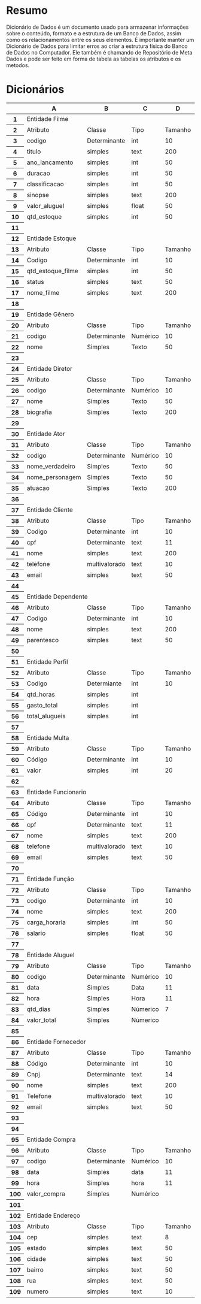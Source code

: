 # Resumo
Dicionário de Dados é um documento usado para armazenar informações sobre o conteúdo, formato e a estrutura de um Banco de Dados, assim como os relacionamentos entre os seus elementos. É importante manter um Dicionário de Dados para limitar erros ao criar a estrutura física do Banco de Dados no Computador. Ele também é chamando de Repositório de Meta Dados e pode ser feito em forma de tabela as tabelas os atributos e os metodos.

# Dicionários
<meta http-equiv="Content-Type" content="text/html; charset=utf-8"><link type="text/css" rel="stylesheet" href="resources/sheet.css" >
<meta http-equiv="Content-Type" content="text/html; charset=utf-8"><link type="text/css" rel="stylesheet" href="style_table" >
<div class="ritz grid-container" dir="ltr"><table class="waffle" cellspacing="0" cellpadding="0"><thead><tr><th class="row-header freezebar-origin-ltr"></th><th id="0C0" style="width:136px;" class="column-headers-background">A</th><th id="0C1" style="width:100px;" class="column-headers-background">B</th><th id="0C2" style="width:100px;" class="column-headers-background">C</th><th id="0C3" style="width:100px;" class="column-headers-background">D</th><th id="0C4" style="width:318px;" class="column-headers-background">E</th></tr></thead><tbody><tr style="height: 20px"><th id="0R0" style="height: 20px;" class="row-headers-background"><div class="row-header-wrapper" style="line-height: 20px">1</div></th><td class="s0" dir="ltr" colspan="5">Entidade Filme</td></tr><tr style="height: 20px"><th id="0R1" style="height: 20px;" class="row-headers-background"><div class="row-header-wrapper" style="line-height: 20px">2</div></th><td class="s1" dir="ltr">Atributo</td><td class="s1" dir="ltr">Classe</td><td class="s1" dir="ltr">Tipo</td><td class="s1" dir="ltr">Tamanho</td><td class="s1" dir="ltr">Descrição</td></tr><tr style="height: 20px"><th id="0R2" style="height: 20px;" class="row-headers-background"><div class="row-header-wrapper" style="line-height: 20px">3</div></th><td class="s2" dir="ltr">codigo</td><td class="s2" dir="ltr">Determinante</td><td class="s2" dir="ltr">int</td><td class="s3" dir="ltr">10</td><td class="s2" dir="ltr">Código do filme</td></tr><tr style="height: 20px"><th id="0R3" style="height: 20px;" class="row-headers-background"><div class="row-header-wrapper" style="line-height: 20px">4</div></th><td class="s2" dir="ltr">titulo</td><td class="s2" dir="ltr">simples</td><td class="s2" dir="ltr">text</td><td class="s3" dir="ltr">200</td><td class="s2" dir="ltr">Título do lilme</td></tr><tr style="height: 20px"><th id="0R4" style="height: 20px;" class="row-headers-background"><div class="row-header-wrapper" style="line-height: 20px">5</div></th><td class="s2" dir="ltr">ano_lancamento</td><td class="s2" dir="ltr">simples</td><td class="s2" dir="ltr">int</td><td class="s3" dir="ltr">50</td><td class="s2" dir="ltr">Ano de lançamento</td></tr><tr style="height: 20px"><th id="0R5" style="height: 20px;" class="row-headers-background"><div class="row-header-wrapper" style="line-height: 20px">6</div></th><td class="s2" dir="ltr">duracao</td><td class="s2" dir="ltr">simples</td><td class="s2" dir="ltr">int</td><td class="s3" dir="ltr">50</td><td class="s2" dir="ltr">Duração do filme</td></tr><tr style="height: 20px"><th id="0R6" style="height: 20px;" class="row-headers-background"><div class="row-header-wrapper" style="line-height: 20px">7</div></th><td class="s2" dir="ltr">classificacao</td><td class="s2" dir="ltr">simples</td><td class="s2" dir="ltr">int</td><td class="s3" dir="ltr">50</td><td class="s2" dir="ltr">Classif. indicativa</td></tr><tr style="height: 20px"><th id="0R7" style="height: 20px;" class="row-headers-background"><div class="row-header-wrapper" style="line-height: 20px">8</div></th><td class="s2" dir="ltr">sinopse</td><td class="s2" dir="ltr">simples</td><td class="s2" dir="ltr">text</td><td class="s3" dir="ltr">200</td><td class="s2" dir="ltr">Sinopse do filme</td></tr><tr style="height: 20px"><th id="0R8" style="height: 20px;" class="row-headers-background"><div class="row-header-wrapper" style="line-height: 20px">9</div></th><td class="s2" dir="ltr">valor_aluguel</td><td class="s2" dir="ltr">simples</td><td class="s2" dir="ltr">float</td><td class="s3" dir="ltr">50</td><td class="s2" dir="ltr">Valor do aluguel</td></tr><tr style="height: 20px"><th id="0R9" style="height: 20px;" class="row-headers-background"><div class="row-header-wrapper" style="line-height: 20px">10</div></th><td class="s2" dir="ltr">qtd_estoque</td><td class="s2" dir="ltr">simples</td><td class="s2" dir="ltr">int</td><td class="s3" dir="ltr">50</td><td class="s2" dir="ltr">Qte. em Estoque</td></tr><tr style="height: 20px"><th id="0R10" style="height: 20px;" class="row-headers-background"><div class="row-header-wrapper" style="line-height: 20px">11</div></th><td class="s4" dir="ltr"></td><td></td><td></td><td></td><td></td></tr><tr style="height: 20px"><th id="0R11" style="height: 20px;" class="row-headers-background"><div class="row-header-wrapper" style="line-height: 20px">12</div></th><td class="s5" dir="ltr" colspan="5">Entidade Estoque</td></tr><tr style="height: 20px"><th id="0R12" style="height: 20px;" class="row-headers-background"><div class="row-header-wrapper" style="line-height: 20px">13</div></th><td class="s1" dir="ltr">Atributo</td><td class="s1" dir="ltr">Classe</td><td class="s1" dir="ltr">Tipo</td><td class="s1" dir="ltr">Tamanho</td><td class="s1" dir="ltr">Descrição</td></tr><tr style="height: 20px"><th id="0R13" style="height: 20px;" class="row-headers-background"><div class="row-header-wrapper" style="line-height: 20px">14</div></th><td class="s2" dir="ltr">Codigo</td><td class="s2" dir="ltr">Determinante</td><td class="s2" dir="ltr">int</td><td class="s3" dir="ltr">10</td><td class="s2" dir="ltr">Código do filme no estoque</td></tr><tr style="height: 20px"><th id="0R14" style="height: 20px;" class="row-headers-background"><div class="row-header-wrapper" style="line-height: 20px">15</div></th><td class="s2" dir="ltr">qtd_estoque_filme</td><td class="s2" dir="ltr">simples</td><td class="s2" dir="ltr">int</td><td class="s3" dir="ltr">50</td><td class="s2" dir="ltr">Quantidade de filmes específico no estoque</td></tr><tr style="height: 20px"><th id="0R15" style="height: 20px;" class="row-headers-background"><div class="row-header-wrapper" style="line-height: 20px">16</div></th><td class="s2" dir="ltr">status</td><td class="s2" dir="ltr">simples</td><td class="s2" dir="ltr">text</td><td class="s3" dir="ltr">50</td><td class="s2" dir="ltr">Situação do filme no estoque</td></tr><tr style="height: 20px"><th id="0R16" style="height: 20px;" class="row-headers-background"><div class="row-header-wrapper" style="line-height: 20px">17</div></th><td class="s2" dir="ltr">nome_filme</td><td class="s2" dir="ltr">simples</td><td class="s2" dir="ltr">text</td><td class="s3" dir="ltr">200</td><td class="s2" dir="ltr">Nome do filme</td></tr><tr style="height: 20px"><th id="0R17" style="height: 20px;" class="row-headers-background"><div class="row-header-wrapper" style="line-height: 20px">18</div></th><td class="s6"></td><td class="s6"></td><td class="s6"></td><td class="s6"></td><td class="s6"></td></tr><tr style="height: 20px"><th id="0R18" style="height: 20px;" class="row-headers-background"><div class="row-header-wrapper" style="line-height: 20px">19</div></th><td class="s0" dir="ltr" colspan="5">Entidade Gênero</td></tr><tr style="height: 20px"><th id="0R19" style="height: 20px;" class="row-headers-background"><div class="row-header-wrapper" style="line-height: 20px">20</div></th><td class="s1" dir="ltr">Atributo</td><td class="s1" dir="ltr">Classe</td><td class="s1" dir="ltr">Tipo</td><td class="s1" dir="ltr">Tamanho</td><td class="s1" dir="ltr">Descrição</td></tr><tr style="height: 20px"><th id="0R20" style="height: 20px;" class="row-headers-background"><div class="row-header-wrapper" style="line-height: 20px">21</div></th><td class="s2" dir="ltr">codigo</td><td class="s2" dir="ltr">Determinante</td><td class="s2" dir="ltr">Numérico</td><td class="s3" dir="ltr">10</td><td class="s2" dir="ltr">Código de identificação do gênero</td></tr><tr style="height: 20px"><th id="0R21" style="height: 20px;" class="row-headers-background"><div class="row-header-wrapper" style="line-height: 20px">22</div></th><td class="s2" dir="ltr">nome</td><td class="s2" dir="ltr">Simples</td><td class="s2" dir="ltr">Texto</td><td class="s3" dir="ltr">50</td><td class="s2" dir="ltr">Nome que leva o genêro do filme</td></tr><tr style="height: 20px"><th id="0R22" style="height: 20px;" class="row-headers-background"><div class="row-header-wrapper" style="line-height: 20px">23</div></th><td class="s6"></td><td class="s6"></td><td class="s6"></td><td class="s6"></td><td class="s6"></td></tr><tr style="height: 20px"><th id="0R23" style="height: 20px;" class="row-headers-background"><div class="row-header-wrapper" style="line-height: 20px">24</div></th><td class="s0" dir="ltr" colspan="5">Entidade Diretor</td></tr><tr style="height: 20px"><th id="0R24" style="height: 20px;" class="row-headers-background"><div class="row-header-wrapper" style="line-height: 20px">25</div></th><td class="s1" dir="ltr">Atributo</td><td class="s1" dir="ltr">Classe</td><td class="s1" dir="ltr">Tipo</td><td class="s1" dir="ltr">Tamanho</td><td class="s1" dir="ltr">Descrição</td></tr><tr style="height: 20px"><th id="0R25" style="height: 20px;" class="row-headers-background"><div class="row-header-wrapper" style="line-height: 20px">26</div></th><td class="s2" dir="ltr">codigo</td><td class="s2" dir="ltr">Determinante</td><td class="s2" dir="ltr">Numérico</td><td class="s3" dir="ltr">10</td><td class="s2" dir="ltr">Código de identificação do diretor</td></tr><tr style="height: 20px"><th id="0R26" style="height: 20px;" class="row-headers-background"><div class="row-header-wrapper" style="line-height: 20px">27</div></th><td class="s2" dir="ltr">nome</td><td class="s2" dir="ltr">Simples</td><td class="s2" dir="ltr">Texto</td><td class="s3" dir="ltr">50</td><td class="s2" dir="ltr">Nome do diretor do filme</td></tr><tr style="height: 20px"><th id="0R27" style="height: 20px;" class="row-headers-background"><div class="row-header-wrapper" style="line-height: 20px">28</div></th><td class="s2" dir="ltr">biografia</td><td class="s2" dir="ltr">Simples</td><td class="s2" dir="ltr">Texto</td><td class="s3" dir="ltr">200</td><td class="s2" dir="ltr">Breve descrição sobre o diretor</td></tr><tr style="height: 20px"><th id="0R28" style="height: 20px;" class="row-headers-background"><div class="row-header-wrapper" style="line-height: 20px">29</div></th><td class="s6"></td><td class="s6"></td><td class="s6"></td><td class="s6"></td><td class="s6"></td></tr><tr style="height: 20px"><th id="0R29" style="height: 20px;" class="row-headers-background"><div class="row-header-wrapper" style="line-height: 20px">30</div></th><td class="s0" dir="ltr" colspan="5">Entidade Ator</td></tr><tr style="height: 20px"><th id="0R30" style="height: 20px;" class="row-headers-background"><div class="row-header-wrapper" style="line-height: 20px">31</div></th><td class="s1" dir="ltr">Atributo</td><td class="s1" dir="ltr">Classe</td><td class="s1" dir="ltr">Tipo</td><td class="s1" dir="ltr">Tamanho</td><td class="s1" dir="ltr">Descrição</td></tr><tr style="height: 20px"><th id="0R31" style="height: 20px;" class="row-headers-background"><div class="row-header-wrapper" style="line-height: 20px">32</div></th><td class="s2" dir="ltr">codigo</td><td class="s2" dir="ltr">Determinante</td><td class="s2" dir="ltr">Numérico</td><td class="s3" dir="ltr">10</td><td class="s2" dir="ltr">Código de identificação do ator</td></tr><tr style="height: 20px"><th id="0R32" style="height: 20px;" class="row-headers-background"><div class="row-header-wrapper" style="line-height: 20px">33</div></th><td class="s2" dir="ltr">nome_verdadeiro</td><td class="s2" dir="ltr">Simples</td><td class="s2" dir="ltr">Texto</td><td class="s3" dir="ltr">50</td><td class="s2" dir="ltr">Nome do ator que participou do filme</td></tr><tr style="height: 20px"><th id="0R33" style="height: 20px;" class="row-headers-background"><div class="row-header-wrapper" style="line-height: 20px">34</div></th><td class="s2" dir="ltr">nome_personagem</td><td class="s2" dir="ltr">Simples</td><td class="s2" dir="ltr">Texto</td><td class="s3" dir="ltr">50</td><td class="s2" dir="ltr">Nome do personagem encenado </td></tr><tr style="height: 20px"><th id="0R34" style="height: 20px;" class="row-headers-background"><div class="row-header-wrapper" style="line-height: 20px">35</div></th><td class="s2" dir="ltr">atuacao</td><td class="s2" dir="ltr">Simples</td><td class="s2" dir="ltr">Texto</td><td class="s3" dir="ltr">200</td><td class="s2" dir="ltr">Descrição do personagem no filme</td></tr><tr style="height: 20px"><th id="0R35" style="height: 20px;" class="row-headers-background"><div class="row-header-wrapper" style="line-height: 20px">36</div></th><td class="s6"></td><td class="s6"></td><td class="s6"></td><td class="s6"></td><td class="s6"></td></tr><tr style="height: 20px"><th id="0R36" style="height: 20px;" class="row-headers-background"><div class="row-header-wrapper" style="line-height: 20px">37</div></th><td class="s0" dir="ltr" colspan="5">Entidade Cliente</td></tr><tr style="height: 20px"><th id="0R37" style="height: 20px;" class="row-headers-background"><div class="row-header-wrapper" style="line-height: 20px">38</div></th><td class="s1" dir="ltr">Atributo</td><td class="s1" dir="ltr">Classe</td><td class="s1" dir="ltr">Tipo</td><td class="s1" dir="ltr">Tamanho</td><td class="s1" dir="ltr">Descrição</td></tr><tr style="height: 20px"><th id="0R38" style="height: 20px;" class="row-headers-background"><div class="row-header-wrapper" style="line-height: 20px">39</div></th><td class="s2" dir="ltr">Codigo</td><td class="s2" dir="ltr">Determinante</td><td class="s2" dir="ltr">int</td><td class="s3" dir="ltr">10</td><td class="s2" dir="ltr">Código do cliente</td></tr><tr style="height: 20px"><th id="0R39" style="height: 20px;" class="row-headers-background"><div class="row-header-wrapper" style="line-height: 20px">40</div></th><td class="s2" dir="ltr">cpf</td><td class="s2" dir="ltr">Determinante</td><td class="s2" dir="ltr">text</td><td class="s3" dir="ltr">11</td><td class="s2" dir="ltr">Cpf do cliente</td></tr><tr style="height: 20px"><th id="0R40" style="height: 20px;" class="row-headers-background"><div class="row-header-wrapper" style="line-height: 20px">41</div></th><td class="s2" dir="ltr">nome</td><td class="s2" dir="ltr">simples</td><td class="s2" dir="ltr">text</td><td class="s3" dir="ltr">200</td><td class="s2" dir="ltr">Nome do cliente</td></tr><tr style="height: 20px"><th id="0R41" style="height: 20px;" class="row-headers-background"><div class="row-header-wrapper" style="line-height: 20px">42</div></th><td class="s2" dir="ltr">telefone</td><td class="s2" dir="ltr">multivalorado</td><td class="s2" dir="ltr">text</td><td class="s3" dir="ltr">10</td><td class="s2" dir="ltr">Telefones do cliente</td></tr><tr style="height: 20px"><th id="0R42" style="height: 20px;" class="row-headers-background"><div class="row-header-wrapper" style="line-height: 20px">43</div></th><td class="s2" dir="ltr">email</td><td class="s2" dir="ltr">simples</td><td class="s2" dir="ltr">text</td><td class="s3" dir="ltr">50</td><td class="s2" dir="ltr">E-mail do cliente</td></tr><tr style="height: 20px"><th id="0R43" style="height: 20px;" class="row-headers-background"><div class="row-header-wrapper" style="line-height: 20px">44</div></th><td class="s6"></td><td class="s6"></td><td class="s6"></td><td class="s6"></td><td class="s6"></td></tr><tr style="height: 20px"><th id="0R44" style="height: 20px;" class="row-headers-background"><div class="row-header-wrapper" style="line-height: 20px">45</div></th><td class="s0" dir="ltr" colspan="5">Entidade Dependente</td></tr><tr style="height: 20px"><th id="0R45" style="height: 20px;" class="row-headers-background"><div class="row-header-wrapper" style="line-height: 20px">46</div></th><td class="s1" dir="ltr">Atributo</td><td class="s1" dir="ltr">Classe</td><td class="s1" dir="ltr">Tipo</td><td class="s1" dir="ltr">Tamanho</td><td class="s1" dir="ltr">Descrição</td></tr><tr style="height: 20px"><th id="0R46" style="height: 20px;" class="row-headers-background"><div class="row-header-wrapper" style="line-height: 20px">47</div></th><td class="s2" dir="ltr">Codigo</td><td class="s2" dir="ltr">Determinante</td><td class="s2" dir="ltr">int</td><td class="s3" dir="ltr">10</td><td class="s2" dir="ltr">Código do dependente</td></tr><tr style="height: 20px"><th id="0R47" style="height: 20px;" class="row-headers-background"><div class="row-header-wrapper" style="line-height: 20px">48</div></th><td class="s2" dir="ltr">nome</td><td class="s2" dir="ltr">simples</td><td class="s2" dir="ltr">text</td><td class="s3" dir="ltr">200</td><td class="s2" dir="ltr">Nome do dependente</td></tr><tr style="height: 20px"><th id="0R48" style="height: 20px;" class="row-headers-background"><div class="row-header-wrapper" style="line-height: 20px">49</div></th><td class="s2" dir="ltr">parentesco</td><td class="s2" dir="ltr">simples</td><td class="s2" dir="ltr">text</td><td class="s3" dir="ltr">50</td><td class="s2" dir="ltr">Grau de parentesco com o cliente</td></tr><tr style="height: 20px"><th id="0R49" style="height: 20px;" class="row-headers-background"><div class="row-header-wrapper" style="line-height: 20px">50</div></th><td class="s6"></td><td class="s6"></td><td class="s6"></td><td class="s6"></td><td class="s6"></td></tr><tr style="height: 20px"><th id="0R50" style="height: 20px;" class="row-headers-background"><div class="row-header-wrapper" style="line-height: 20px">51</div></th><td class="s0" dir="ltr" colspan="5">Entidade Perfil</td></tr><tr style="height: 20px"><th id="0R51" style="height: 20px;" class="row-headers-background"><div class="row-header-wrapper" style="line-height: 20px">52</div></th><td class="s1">Atributo</td><td class="s1">Classe</td><td class="s1">Tipo</td><td class="s1">Tamanho</td><td class="s1">Descrição</td></tr><tr style="height: 20px"><th id="0R52" style="height: 20px;" class="row-headers-background"><div class="row-header-wrapper" style="line-height: 20px">53</div></th><td class="s2" dir="ltr">Codigo</td><td class="s2" dir="ltr">Determiante</td><td class="s2" dir="ltr">int</td><td class="s3" dir="ltr">10</td><td class="s2" dir="ltr">Código do perfil</td></tr><tr style="height: 20px"><th id="0R53" style="height: 20px;" class="row-headers-background"><div class="row-header-wrapper" style="line-height: 20px">54</div></th><td class="s2" dir="ltr">qtd_horas</td><td class="s2" dir="ltr">simples</td><td class="s2" dir="ltr">int</td><td class="s3" dir="ltr"></td><td class="s7 softmerge" dir="ltr"><div class="softmerge-inner" style="width:416px;left:-1px">Quantidade de horas com filmes alugados(Opcional)</div></td></tr><tr style="height: 20px"><th id="0R54" style="height: 20px;" class="row-headers-background"><div class="row-header-wrapper" style="line-height: 20px">55</div></th><td class="s2" dir="ltr">gasto_total</td><td class="s2" dir="ltr">simples</td><td class="s2" dir="ltr">int</td><td class="s3"></td><td class="s2" dir="ltr">Gasto total(Opcional)</td></tr><tr style="height: 20px"><th id="0R55" style="height: 20px;" class="row-headers-background"><div class="row-header-wrapper" style="line-height: 20px">56</div></th><td class="s2" dir="ltr">total_alugueis</td><td class="s2" dir="ltr">simples</td><td class="s2" dir="ltr">int</td><td class="s3"></td><td class="s2" dir="ltr">Total de filmes alugados(Opcional)</td></tr><tr style="height: 20px"><th id="0R56" style="height: 20px;" class="row-headers-background"><div class="row-header-wrapper" style="line-height: 20px">57</div></th><td class="s6"></td><td class="s6"></td><td class="s6"></td><td class="s6"></td><td class="s6"></td></tr><tr style="height: 20px"><th id="0R57" style="height: 20px;" class="row-headers-background"><div class="row-header-wrapper" style="line-height: 20px">58</div></th><td class="s0" colspan="5">Entidade Multa</td></tr><tr style="height: 20px"><th id="0R58" style="height: 20px;" class="row-headers-background"><div class="row-header-wrapper" style="line-height: 20px">59</div></th><td class="s1">Atributo</td><td class="s1">Classe</td><td class="s1">Tipo</td><td class="s1">Tamanho</td><td class="s1">Descrição</td></tr><tr style="height: 20px"><th id="0R59" style="height: 20px;" class="row-headers-background"><div class="row-header-wrapper" style="line-height: 20px">60</div></th><td class="s2">Código</td><td class="s2">Determinante</td><td class="s2">int</td><td class="s3" dir="ltr">10</td><td class="s2">Código de identificação da multa</td></tr><tr style="height: 20px"><th id="0R60" style="height: 20px;" class="row-headers-background"><div class="row-header-wrapper" style="line-height: 20px">61</div></th><td class="s2">valor</td><td class="s2">simples</td><td class="s2">int</td><td class="s3">20</td><td class="s2">Valor da multa</td></tr><tr style="height: 20px"><th id="0R61" style="height: 20px;" class="row-headers-background"><div class="row-header-wrapper" style="line-height: 20px">62</div></th><td class="s6"></td><td class="s6"></td><td class="s6"></td><td class="s6"></td><td class="s8" dir="ltr"></td></tr><tr style="height: 20px"><th id="0R62" style="height: 20px;" class="row-headers-background"><div class="row-header-wrapper" style="line-height: 20px">63</div></th><td class="s0" dir="ltr" colspan="5">Entidade Funcionario</td></tr><tr style="height: 20px"><th id="0R63" style="height: 20px;" class="row-headers-background"><div class="row-header-wrapper" style="line-height: 20px">64</div></th><td class="s1">Atributo</td><td class="s1">Classe</td><td class="s1">Tipo</td><td class="s1">Tamanho</td><td class="s1">Descrição</td></tr><tr style="height: 20px"><th id="0R64" style="height: 20px;" class="row-headers-background"><div class="row-header-wrapper" style="line-height: 20px">65</div></th><td class="s2" dir="ltr">Código</td><td class="s2" dir="ltr">Determinante</td><td class="s2" dir="ltr">int</td><td class="s3" dir="ltr">10</td><td class="s2" dir="ltr">Código do Funcionário</td></tr><tr style="height: 20px"><th id="0R65" style="height: 20px;" class="row-headers-background"><div class="row-header-wrapper" style="line-height: 20px">66</div></th><td class="s2" dir="ltr">cpf</td><td class="s2" dir="ltr">Determinante</td><td class="s2" dir="ltr">text</td><td class="s3" dir="ltr">11</td><td class="s2" dir="ltr">Cpf do Funcionário</td></tr><tr style="height: 20px"><th id="0R66" style="height: 20px;" class="row-headers-background"><div class="row-header-wrapper" style="line-height: 20px">67</div></th><td class="s2" dir="ltr">nome</td><td class="s2" dir="ltr">simples</td><td class="s2" dir="ltr">text</td><td class="s3" dir="ltr">200</td><td class="s2" dir="ltr">Nome do Funcionário</td></tr><tr style="height: 20px"><th id="0R67" style="height: 20px;" class="row-headers-background"><div class="row-header-wrapper" style="line-height: 20px">68</div></th><td class="s2" dir="ltr">telefone</td><td class="s2" dir="ltr">multivalorado</td><td class="s2" dir="ltr">text</td><td class="s3" dir="ltr">10</td><td class="s2" dir="ltr">Telefones do Funcionário</td></tr><tr style="height: 20px"><th id="0R68" style="height: 20px;" class="row-headers-background"><div class="row-header-wrapper" style="line-height: 20px">69</div></th><td class="s2" dir="ltr">email</td><td class="s2" dir="ltr">simples</td><td class="s2" dir="ltr">text</td><td class="s3" dir="ltr">50</td><td class="s2" dir="ltr">E-mail do Funcionário</td></tr><tr style="height: 20px"><th id="0R69" style="height: 20px;" class="row-headers-background"><div class="row-header-wrapper" style="line-height: 20px">70</div></th><td class="s6"></td><td class="s6"></td><td class="s6"></td><td class="s6"></td><td class="s6"></td></tr><tr style="height: 20px"><th id="0R70" style="height: 20px;" class="row-headers-background"><div class="row-header-wrapper" style="line-height: 20px">71</div></th><td class="s0" dir="ltr" colspan="5">Entidade Função</td></tr><tr style="height: 20px"><th id="0R71" style="height: 20px;" class="row-headers-background"><div class="row-header-wrapper" style="line-height: 20px">72</div></th><td class="s1">Atributo</td><td class="s1">Classe</td><td class="s1">Tipo</td><td class="s1">Tamanho</td><td class="s1">Descrição</td></tr><tr style="height: 20px"><th id="0R72" style="height: 20px;" class="row-headers-background"><div class="row-header-wrapper" style="line-height: 20px">73</div></th><td class="s2">codigo</td><td class="s2">Determinante</td><td class="s2">int</td><td class="s3" dir="ltr">10</td><td class="s2">Codigo de identificação da Função</td></tr><tr style="height: 20px"><th id="0R73" style="height: 20px;" class="row-headers-background"><div class="row-header-wrapper" style="line-height: 20px">74</div></th><td class="s2">nome</td><td class="s2">simples</td><td class="s2">text</td><td class="s3">200</td><td class="s2">Nome da Função</td></tr><tr style="height: 20px"><th id="0R74" style="height: 20px;" class="row-headers-background"><div class="row-header-wrapper" style="line-height: 20px">75</div></th><td class="s2">carga_horaria</td><td class="s2">simples</td><td class="s2">int</td><td class="s3">50</td><td class="s2">Carga horária da Função</td></tr><tr style="height: 20px"><th id="0R75" style="height: 20px;" class="row-headers-background"><div class="row-header-wrapper" style="line-height: 20px">76</div></th><td class="s2">salario</td><td class="s2">simples</td><td class="s2">float</td><td class="s3">50</td><td class="s2">Valor do salário da Função</td></tr><tr style="height: 20px"><th id="0R76" style="height: 20px;" class="row-headers-background"><div class="row-header-wrapper" style="line-height: 20px">77</div></th><td class="s6"></td><td class="s6"></td><td class="s6"></td><td class="s6"></td><td class="s6"></td></tr><tr style="height: 20px"><th id="0R77" style="height: 20px;" class="row-headers-background"><div class="row-header-wrapper" style="line-height: 20px">78</div></th><td class="s0" dir="ltr" colspan="5">Entidade Aluguel</td></tr><tr style="height: 20px"><th id="0R78" style="height: 20px;" class="row-headers-background"><div class="row-header-wrapper" style="line-height: 20px">79</div></th><td class="s1" dir="ltr">Atributo</td><td class="s1" dir="ltr">Classe</td><td class="s1" dir="ltr">Tipo</td><td class="s1" dir="ltr">Tamanho</td><td class="s1" dir="ltr">Descrição</td></tr><tr style="height: 20px"><th id="0R79" style="height: 20px;" class="row-headers-background"><div class="row-header-wrapper" style="line-height: 20px">80</div></th><td class="s2" dir="ltr">codigo</td><td class="s2" dir="ltr">Determinante</td><td class="s2" dir="ltr">Numérico</td><td class="s3" dir="ltr">10</td><td class="s2" dir="ltr">código de identificação do aluguel</td></tr><tr style="height: 20px"><th id="0R80" style="height: 20px;" class="row-headers-background"><div class="row-header-wrapper" style="line-height: 20px">81</div></th><td class="s2" dir="ltr">data</td><td class="s2" dir="ltr">Simples</td><td class="s2" dir="ltr">Data</td><td class="s3" dir="ltr">11</td><td class="s2" dir="ltr">data de realização do aluguel</td></tr><tr style="height: 20px"><th id="0R81" style="height: 20px;" class="row-headers-background"><div class="row-header-wrapper" style="line-height: 20px">82</div></th><td class="s2" dir="ltr">hora</td><td class="s2" dir="ltr">Simples</td><td class="s2" dir="ltr">Hora</td><td class="s3" dir="ltr">11</td><td class="s2" dir="ltr">hora que o aluguel foi feito</td></tr><tr style="height: 20px"><th id="0R82" style="height: 20px;" class="row-headers-background"><div class="row-header-wrapper" style="line-height: 20px">83</div></th><td class="s2" dir="ltr">qtd_dias</td><td class="s2" dir="ltr">Simples</td><td class="s2" dir="ltr">Númerico</td><td class="s3" dir="ltr">7</td><td class="s2" dir="ltr">quantidade de dias do aluguel</td></tr><tr style="height: 20px"><th id="0R83" style="height: 20px;" class="row-headers-background"><div class="row-header-wrapper" style="line-height: 20px">84</div></th><td class="s2" dir="ltr">valor_total</td><td class="s2" dir="ltr">Simples</td><td class="s2" dir="ltr">Númerico</td><td class="s2"></td><td class="s2" dir="ltr">Valor total do aluguel feito pelo cliente (opcional)</td></tr><tr style="height: 20px"><th id="0R84" style="height: 20px;" class="row-headers-background"><div class="row-header-wrapper" style="line-height: 20px">85</div></th><td class="s6"></td><td class="s6"></td><td class="s6"></td><td class="s6"></td><td class="s6"></td></tr><tr style="height: 20px"><th id="0R85" style="height: 20px;" class="row-headers-background"><div class="row-header-wrapper" style="line-height: 20px">86</div></th><td class="s0" dir="ltr" colspan="5">Entidade Fornecedor</td></tr><tr style="height: 20px"><th id="0R86" style="height: 20px;" class="row-headers-background"><div class="row-header-wrapper" style="line-height: 20px">87</div></th><td class="s1">Atributo</td><td class="s1">Classe</td><td class="s1">Tipo</td><td class="s1">Tamanho</td><td class="s1">Descrição</td></tr><tr style="height: 20px"><th id="0R87" style="height: 20px;" class="row-headers-background"><div class="row-header-wrapper" style="line-height: 20px">88</div></th><td class="s2" dir="ltr">Código</td><td class="s2" dir="ltr">Determinante</td><td class="s2" dir="ltr">int</td><td class="s3" dir="ltr">10</td><td class="s2" dir="ltr">Código do Fornecedor</td></tr><tr style="height: 20px"><th id="0R88" style="height: 20px;" class="row-headers-background"><div class="row-header-wrapper" style="line-height: 20px">89</div></th><td class="s2" dir="ltr">Cnpj</td><td class="s2" dir="ltr">Determinante</td><td class="s2" dir="ltr">text</td><td class="s3" dir="ltr">14</td><td class="s2" dir="ltr">Cnpj do Fornecedor</td></tr><tr style="height: 20px"><th id="0R89" style="height: 20px;" class="row-headers-background"><div class="row-header-wrapper" style="line-height: 20px">90</div></th><td class="s2" dir="ltr">nome</td><td class="s2" dir="ltr">simples</td><td class="s2" dir="ltr">text</td><td class="s3" dir="ltr">200</td><td class="s2" dir="ltr">Nome do Fornecedor</td></tr><tr style="height: 20px"><th id="0R90" style="height: 20px;" class="row-headers-background"><div class="row-header-wrapper" style="line-height: 20px">91</div></th><td class="s2" dir="ltr">Telefone</td><td class="s2" dir="ltr">multivalorado</td><td class="s2" dir="ltr">text</td><td class="s3" dir="ltr">10</td><td class="s2" dir="ltr">Telefones do Fornecedor</td></tr><tr style="height: 20px"><th id="0R91" style="height: 20px;" class="row-headers-background"><div class="row-header-wrapper" style="line-height: 20px">92</div></th><td class="s2" dir="ltr">email</td><td class="s2" dir="ltr">simples</td><td class="s2" dir="ltr">text</td><td class="s3" dir="ltr">50</td><td class="s2" dir="ltr">E-mail do fornecedor</td></tr><tr style="height: 20px"><th id="0R92" style="height: 20px;" class="row-headers-background"><div class="row-header-wrapper" style="line-height: 20px">93</div></th><td></td><td></td><td></td><td></td><td></td></tr><tr style="height: 20px"><th id="0R93" style="height: 20px;" class="row-headers-background"><div class="row-header-wrapper" style="line-height: 20px">94</div></th><td class="s6"></td><td class="s6"></td><td class="s6"></td><td class="s6"></td><td class="s6"></td></tr><tr style="height: 20px"><th id="0R94" style="height: 20px;" class="row-headers-background"><div class="row-header-wrapper" style="line-height: 20px">95</div></th><td class="s0" dir="ltr" colspan="5">Entidade Compra</td></tr><tr style="height: 20px"><th id="0R95" style="height: 20px;" class="row-headers-background"><div class="row-header-wrapper" style="line-height: 20px">96</div></th><td class="s1" dir="ltr">Atributo</td><td class="s1" dir="ltr">Classe</td><td class="s1" dir="ltr">Tipo</td><td class="s1" dir="ltr">Tamanho</td><td class="s1" dir="ltr">Descrição</td></tr><tr style="height: 20px"><th id="0R96" style="height: 20px;" class="row-headers-background"><div class="row-header-wrapper" style="line-height: 20px">97</div></th><td class="s2" dir="ltr">codigo</td><td class="s2" dir="ltr">Determinante</td><td class="s2" dir="ltr">Numérico</td><td class="s3" dir="ltr">10</td><td class="s2" dir="ltr">Código de identificação da compra</td></tr><tr style="height: 20px"><th id="0R97" style="height: 20px;" class="row-headers-background"><div class="row-header-wrapper" style="line-height: 20px">98</div></th><td class="s2" dir="ltr">data</td><td class="s2" dir="ltr">Simples</td><td class="s2" dir="ltr">data</td><td class="s3" dir="ltr">11</td><td class="s2" dir="ltr">Data de realização da compra</td></tr><tr style="height: 20px"><th id="0R98" style="height: 20px;" class="row-headers-background"><div class="row-header-wrapper" style="line-height: 20px">99</div></th><td class="s2" dir="ltr">hora</td><td class="s2" dir="ltr">Simples</td><td class="s2" dir="ltr">hora</td><td class="s3" dir="ltr">11</td><td class="s2" dir="ltr">Hora de realização da compra</td></tr><tr style="height: 20px"><th id="0R99" style="height: 20px;" class="row-headers-background"><div class="row-header-wrapper" style="line-height: 20px">100</div></th><td class="s2" dir="ltr">valor_compra</td><td class="s2" dir="ltr">Simples</td><td class="s2" dir="ltr">Numérico</td><td class="s2"></td><td class="s7 softmerge" dir="ltr"><div class="softmerge-inner" style="width:416px;left:-1px">valor total da compra feita pelo funcionário (opcional)</div></td></tr><tr style="height: 20px"><th id="0R100" style="height: 20px;" class="row-headers-background"><div class="row-header-wrapper" style="line-height: 20px">101</div></th><td></td><td></td><td></td><td></td><td></td></tr><tr style="height: 20px"><th id="0R101" style="height: 20px;" class="row-headers-background"><div class="row-header-wrapper" style="line-height: 20px">102</div></th><td class="s5" dir="ltr" colspan="5">Entidade Endereço</td></tr><tr style="height: 20px"><th id="0R102" style="height: 20px;" class="row-headers-background"><div class="row-header-wrapper" style="line-height: 20px">103</div></th><td class="s1" dir="ltr">Atributo</td><td class="s1" dir="ltr">Classe</td><td class="s1" dir="ltr">Tipo</td><td class="s1" dir="ltr">Tamanho</td><td class="s1" dir="ltr">Descrição</td></tr><tr style="height: 20px"><th id="0R103" style="height: 20px;" class="row-headers-background"><div class="row-header-wrapper" style="line-height: 20px">104</div></th><td class="s2" dir="ltr">cep</td><td class="s2" dir="ltr">simples</td><td class="s2" dir="ltr">text</td><td class="s3" dir="ltr">8</td><td class="s7 softmerge" dir="ltr"><div class="softmerge-inner" style="width:416px;left:-1px">Número (texto pois pode ser 5911-111, por exemplo)</div></td></tr><tr style="height: 20px"><th id="0R104" style="height: 20px;" class="row-headers-background"><div class="row-header-wrapper" style="line-height: 20px">105</div></th><td class="s2" dir="ltr">estado</td><td class="s2" dir="ltr">simples</td><td class="s2" dir="ltr">text</td><td class="s3" dir="ltr">50</td><td class="s2" dir="ltr">Nome do estado</td></tr><tr style="height: 20px"><th id="0R105" style="height: 20px;" class="row-headers-background"><div class="row-header-wrapper" style="line-height: 20px">106</div></th><td class="s2" dir="ltr">cidade</td><td class="s2" dir="ltr">simples</td><td class="s2" dir="ltr">text</td><td class="s3" dir="ltr">50</td><td class="s2" dir="ltr">Cidade onde reside (Caicó)</td></tr><tr style="height: 20px"><th id="0R106" style="height: 20px;" class="row-headers-background"><div class="row-header-wrapper" style="line-height: 20px">107</div></th><td class="s2" dir="ltr">bairro</td><td class="s2" dir="ltr">simples</td><td class="s2" dir="ltr">text</td><td class="s3" dir="ltr">50</td><td class="s2" dir="ltr">Bairro onde reside (Penedo)</td></tr><tr style="height: 20px"><th id="0R107" style="height: 20px;" class="row-headers-background"><div class="row-header-wrapper" style="line-height: 20px">108</div></th><td class="s2" dir="ltr">rua</td><td class="s2" dir="ltr">simples</td><td class="s2" dir="ltr">text</td><td class="s3" dir="ltr">50</td><td class="s2" dir="ltr">Rua onde reside</td></tr><tr style="height: 20px"><th id="0R108" style="height: 20px;" class="row-headers-background"><div class="row-header-wrapper" style="line-height: 20px">109</div></th><td class="s2" dir="ltr">numero</td><td class="s2" dir="ltr">simples</td><td class="s2" dir="ltr">text</td><td class="s3" dir="ltr">10</td><td class="s2" dir="ltr">Número (texto pois pode ser 1A, por exemplo)</td></tr></tbody></table></div>
